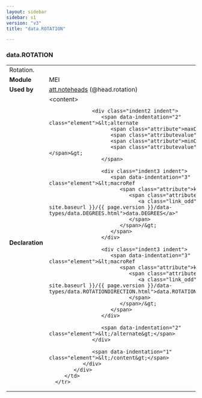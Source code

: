 ```yaml
---
layout: sidebar
sidebar: s1
version: "v3"
title: "data.ROTATION"

---
```


<div class="macroSpec">
   <h3 id="data.ROTATION">data.ROTATION</h3>
   <table class="wovenodd">
      <tr>
         <td colspan="2" class="wovenodd-col2">Rotation.</td>
      </tr>
      <tr>
         <td class="wovenodd-col1">
            <strong>Module</strong>
         </td>
         <td class="wovenodd-col2">MEI</td>
      </tr>
      <tr>
         <td class="wovenodd-col1">
            <strong>Used by</strong>
         </td>
         <td class="wovenodd-col2">
            <div class="parent">
               <a class="link_odd_classSpec" href="{{ site.baseurl }}/{{ page.version }}/attribute-classes/att.noteheads.html">att.noteheads</a> (@head.rotation)
            </div>
         </td>
      </tr>
      <tr>
         <td class="wovenodd-col1">
            <strong>Declaration</strong>
         </td>
         <td class="wovenodd-col2">
            <div xml:space="preserve" class="pre">
               <div class="indent1 indent">
                  <span data-indentation="1" class="element">&lt;content&gt;</span>
                  
                  <div class="indent2 indent">
                     <span data-indentation="2" class="element">&lt;alternate 
                        <span class="attribute">maxOccurs=</span>
                        <span class="attributevalue">"1"</span> 
                        <span class="attribute">minOccurs=</span>
                        <span class="attributevalue">"1"</span>&gt;
                     </span>
                     
                     <div class="indent3 indent">
                        <span data-indentation="3" class="element">&lt;macroRef 
                           <span class="attribute">key=
                              <span class="attributevalue">"
                                 <a class="link_odd" href="{{ site.baseurl }}/{{ page.version }}/data-types/data.DEGREES.html">data.DEGREES</a>"
                              </span>
                           </span>/&gt;
                        </span>
                     </div>
                     
                     <div class="indent3 indent">
                        <span data-indentation="3" class="element">&lt;macroRef 
                           <span class="attribute">key=
                              <span class="attributevalue">"
                                 <a class="link_odd" href="{{ site.baseurl }}/{{ page.version }}/data-types/data.ROTATIONDIRECTION.html">data.ROTATIONDIRECTION</a>"
                              </span>
                           </span>/&gt;
                        </span>
                     </div>
                     
                     <span data-indentation="2" class="element">&lt;/alternate&gt;</span>
                  </div>
                  
                  <span data-indentation="1" class="element">&lt;/content&gt;</span>
               </div>
            </div>
         </td>
      </tr>
   </table>
</div>
